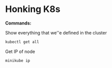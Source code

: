 # Honking K8s

**Commands:**

Show everything that we''e defined in the cluster
```bash
kubectl get all
```

Get IP of node
```bash
minikube ip
```
